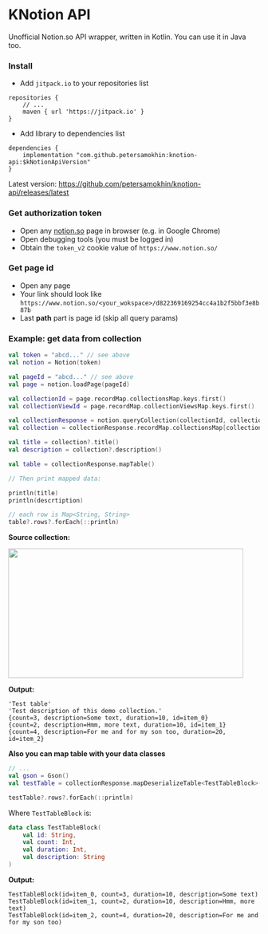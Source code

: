 # KNotion API
Unofficial Notion.so API wrapper, written in Kotlin. You can use it in Java too.

### Install
- Add `jitpack.io` to your repositories list
```
repositories {
    // ...
    maven { url 'https://jitpack.io' }
}
```
- Add library to dependencies list
```
dependencies {
    implementation "com.github.petersamokhin:knotion-api:$kNotionApiVersion"
}
```

Latest version: https://github.com/petersamokhin/knotion-api/releases/latest

### Get authorization token
- Open any [notion.so](https://notion.so) page in browser (e.g. in Google Chrome)
- Open debugging tools (you must be logged in)
- Obtain the `token_v2` cookie value of `https://www.notion.so/`

### Get page id
- Open any page
- Your link should look like `https://www.notion.so/<your_wokspace>/d822369169254cc4a1b2f5bbf3e8b87b`
- Last **path** part is page id (skip all query params)

### Example: get data from collection

```kotlin
val token = "abcd..." // see above
val notion = Notion(token)

val pageId = "abcd..." // see above
val page = notion.loadPage(pageId)

val collectionId = page.recordMap.collectionsMap.keys.first()
val collectionViewId = page.recordMap.collectionViewsMap.keys.first()

val collectionResponse = notion.queryCollection(collectionId, collectionViewId)
val collection = collectionResponse.recordMap.collectionsMap[collectionId]

val title = collection?.title()
val description = collection?.description()

val table = collectionResponse.mapTable()

// Then print mapped data:

println(title)
println(descrtiption)

// each row is Map<String, String>
table?.rows?.forEach(::println)
```

**Source collection:**

<img src="https://i.imgur.com/p1IAadV.png" data-canonical-src="https://i.imgur.com/p1IAadV.png" width="471" height="260" />

**Output:**

```
'Test table'
'Test description of this demo collection.'
{count=3, description=Some text, duration=10, id=item_0}
{count=2, description=Hmm, more text, duration=10, id=item_1}
{count=4, description=For me and for my son too, duration=20, id=item_2}
```

**Also you can map table with your data classes**
```kotlin
// ...
val gson = Gson()
val testTable = collectionResponse.mapDeserializeTable<TestTableBlock>(gson)

testTable?.rows?.forEach(::println)
```

Where `TestTableBlock` is:
```kotlin
data class TestTableBlock(
    val id: String,
    val count: Int,
    val duration: Int,
    val description: String
)
```

**Output:**
```
TestTableBlock(id=item_0, count=3, duration=10, description=Some text)
TestTableBlock(id=item_1, count=2, duration=10, description=Hmm, more text)
TestTableBlock(id=item_2, count=4, duration=20, description=For me and for my son too)
```
